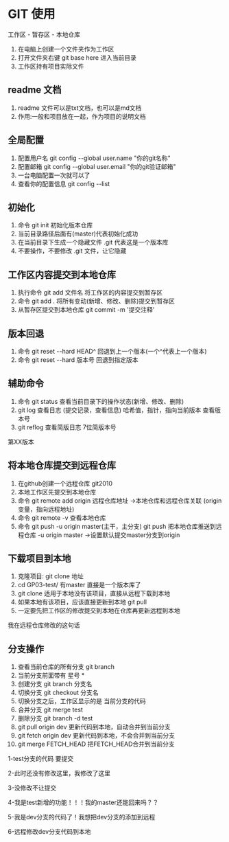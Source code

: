 
# GIT 使用

工作区 - 暂存区 - 本地仓库

1. 在电脑上创建一个文件夹作为工作区
2. 打开文件夹右键 git base here 进入当前目录
3. 工作区持有项目实际文件

## readme 文档
1. readme 文件可以是txt文档，也可以是md文档
2. 作用:一般和项目放在一起，作为项目的说明文档

## 全局配置
1. 配置用户名 git config --global user.name "你的git名称"
2. 配置邮箱   git config --global user.email "你的git验证邮箱"
3. 一台电脑配置一次就可以了
4. 查看你的配置信息 git config --list

## 初始化
1. 命令 git init 初始化版本仓库
2. 当前目录路径后面有(master)代表初始化成功
3. 在当前目录下生成一个隐藏文件 .git 代表这是一个版本库 
4. 不要操作，不要修改 .git 文件，让它隐藏

## 工作区内容提交到本地仓库
1. 执行命令 git add 文件名 将工作区的内容提交到暂存区
2. 命令 git add . 将所有变动(新增、修改、删除)提交到暂存区
3. 从暂存区提交到本地仓库 git commit -m '提交注释'

## 版本回退
1. 命令 git reset --hard HEAD^ 回退到上一个版本(一个^代表上一个版本)
2. 命令 git reset --hard 版本号 回退到指定版本


## 辅助命令
1. 命令 git status 查看当前目录下的操作状态(新增、修改、删除)
2. git log 查看日志 (提交记录，查看信息) 哈希值，指针，指向当前版本 查看版本号
3. git reflog 查看简版日志 7位简版本号



第XX版本

## 将本地仓库提交到远程仓库
1. 在github创建一个远程仓库 git2010
2. 本地工作区先提交到本地仓库
3. 命令 git remote add origin 远程仓库地址 ->本地仓库和远程仓库关联  (origin变量，指向远程地址)
4. 命令 git remote -v 查看本地仓库
5. 命令 git push -u origin master(主干，主分支) 
  git push 把本地仓库推送到远程仓库
  -u origin master  ->设置默认提交master分支到origin

## 下载项目到本地
1. 克隆项目: git clone 地址
2. cd GP03-test/ 有master 直接是一个版本库了
3. git clone 适用于本地没有该项目，直接从远程下载到本地
4. 如果本地有该项目，应该直接更新到本地 git pull
5. 一定要先把工作区的修改提交到本地在仓库再更新远程到本地

我在远程仓库修改的这句话 

## 分支操作
1. 查看当前仓库的所有分支 git branch
2. 当前分支前面带有 星号 *
3. 创建分支 git branch 分支名
4. 切换分支 git checkout 分支名
5. 切换分支之后，工作区显示的是 当前分支的代码
6. 合并分支 git merge test
7. 删除分支 git branch -d test
8. git pull origin dev 更新代码到本地，自动合并到当前分支
9. git fetch origin dev 更新代码到本地，不会合并到当前分支
10. git merge FETCH_HEAD 把FETCH_HEAD合并到当前分支


1-test分支的代码 要提交

2-此时还没有修改这里，我修改了这里

3-没修改不让提交

4-我是test新增的功能！！！我的master还能回来吗？？

5-我是dev分支的代码了！我想把dev分支的添加到远程

6-远程修改dev分支代码到本地
